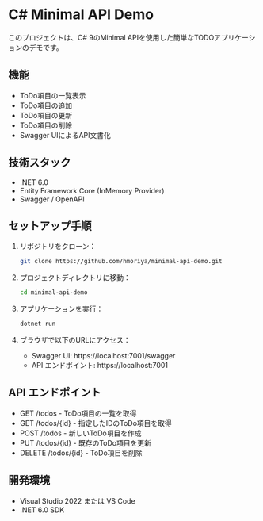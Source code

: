 # C# Minimal API Demo

このプロジェクトは、C# 9のMinimal APIを使用した簡単なTODOアプリケーションのデモです。

## 機能

- ToDo項目の一覧表示
- ToDo項目の追加
- ToDo項目の更新
- ToDo項目の削除
- Swagger UIによるAPI文書化

## 技術スタック

- .NET 6.0
- Entity Framework Core (InMemory Provider)
- Swagger / OpenAPI

## セットアップ手順

1. リポジトリをクローン：
   ```bash
   git clone https://github.com/hmoriya/minimal-api-demo.git
   ```

2. プロジェクトディレクトリに移動：
   ```bash
   cd minimal-api-demo
   ```

3. アプリケーションを実行：
   ```bash
   dotnet run
   ```

4. ブラウザで以下のURLにアクセス：
   - Swagger UI: https://localhost:7001/swagger
   - API エンドポイント: https://localhost:7001

## API エンドポイント

- GET /todos - ToDo項目の一覧を取得
- GET /todos/{id} - 指定したIDのToDo項目を取得
- POST /todos - 新しいToDo項目を作成
- PUT /todos/{id} - 既存のToDo項目を更新
- DELETE /todos/{id} - ToDo項目を削除

## 開発環境

- Visual Studio 2022 または VS Code
- .NET 6.0 SDK
